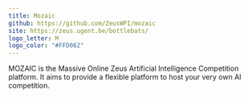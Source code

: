 ```yaml
---
title: Mozaic
github: https://github.com/ZeusWPI/mozaic
site: https://zeus.ugent.be/bottlebats/
logo_letter: M
logo_color: "#FFD062"
---
```

MOZAIC is the Massive Online Zeus Artificial Intelligence Competition platform. It aims to provide a flexible platform to host your very own AI competition.
